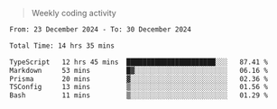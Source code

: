 > Weekly coding activity
<!--START_SECTION:waka-->

```txt
From: 23 December 2024 - To: 30 December 2024

Total Time: 14 hrs 35 mins

TypeScript   12 hrs 45 mins  ██████████████████████░░░   87.41 %
Markdown     53 mins         █▓░░░░░░░░░░░░░░░░░░░░░░░   06.16 %
Prisma       20 mins         ▓░░░░░░░░░░░░░░░░░░░░░░░░   02.36 %
TSConfig     13 mins         ▒░░░░░░░░░░░░░░░░░░░░░░░░   01.56 %
Bash         11 mins         ▒░░░░░░░░░░░░░░░░░░░░░░░░   01.29 %
```

<!--END_SECTION:waka-->
